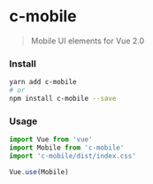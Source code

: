 # c-mobile 
> Mobile UI elements for Vue 2.0

### Install

``` sh
yarn add c-mobile
# or
npm install c-mobile --save
```

### Usage

``` js
import Vue from 'vue'
import Mobile from 'c-mobile'
import 'c-mobile/dist/index.css'

Vue.use(Mobile)
```
